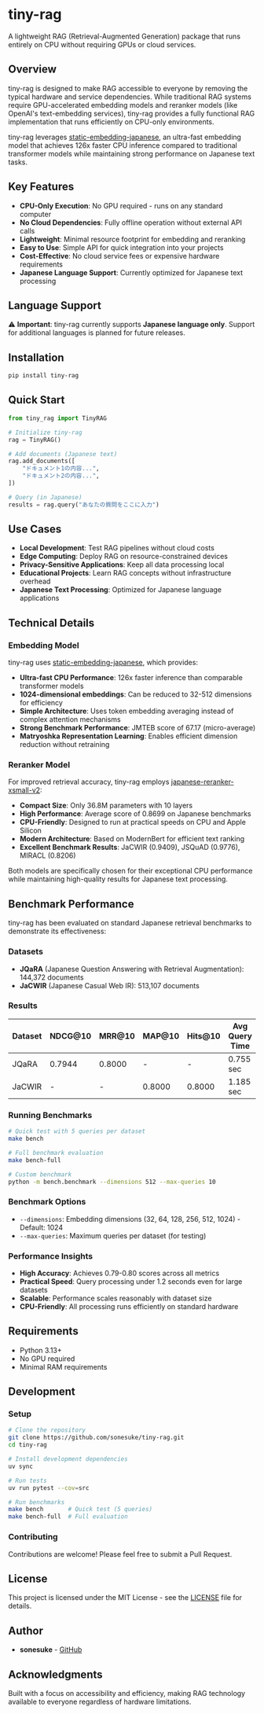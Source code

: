 # tiny-rag

A lightweight RAG (Retrieval-Augmented Generation) package that runs entirely on CPU without requiring GPUs or cloud services.

## Overview

tiny-rag is designed to make RAG accessible to everyone by removing the typical hardware and service dependencies. While traditional RAG systems require GPU-accelerated embedding models and reranker models (like OpenAI's text-embedding services), tiny-rag provides a fully functional RAG implementation that runs efficiently on CPU-only environments.

tiny-rag leverages [static-embedding-japanese](https://huggingface.co/hotchpotch/static-embedding-japanese), an ultra-fast embedding model that achieves 126x faster CPU inference compared to traditional transformer models while maintaining strong performance on Japanese text tasks.

## Key Features

- **CPU-Only Execution**: No GPU required - runs on any standard computer
- **No Cloud Dependencies**: Fully offline operation without external API calls
- **Lightweight**: Minimal resource footprint for embedding and reranking
- **Easy to Use**: Simple API for quick integration into your projects
- **Cost-Effective**: No cloud service fees or expensive hardware requirements
- **Japanese Language Support**: Currently optimized for Japanese text processing

## Language Support

⚠️ **Important**: tiny-rag currently supports **Japanese language only**. Support for additional languages is planned for future releases.

## Installation

```bash
pip install tiny-rag
```

## Quick Start

```python
from tiny_rag import TinyRAG

# Initialize tiny-rag
rag = TinyRAG()

# Add documents (Japanese text)
rag.add_documents([
    "ドキュメント1の内容...",
    "ドキュメント2の内容...",
])

# Query (in Japanese)
results = rag.query("あなたの質問をここに入力")
```

## Use Cases

- **Local Development**: Test RAG pipelines without cloud costs
- **Edge Computing**: Deploy RAG on resource-constrained devices
- **Privacy-Sensitive Applications**: Keep all data processing local
- **Educational Projects**: Learn RAG concepts without infrastructure overhead
- **Japanese Text Processing**: Optimized for Japanese language applications

## Technical Details

### Embedding Model

tiny-rag uses [static-embedding-japanese](https://huggingface.co/hotchpotch/static-embedding-japanese), which provides:

- **Ultra-fast CPU Performance**: 126x faster inference than comparable transformer models
- **1024-dimensional embeddings**: Can be reduced to 32-512 dimensions for efficiency
- **Simple Architecture**: Uses token embedding averaging instead of complex attention mechanisms
- **Strong Benchmark Performance**: JMTEB score of 67.17 (micro-average)
- **Matryoshka Representation Learning**: Enables efficient dimension reduction without retraining

### Reranker Model

For improved retrieval accuracy, tiny-rag employs [japanese-reranker-xsmall-v2](https://huggingface.co/hotchpotch/japanese-reranker-xsmall-v2):

- **Compact Size**: Only 36.8M parameters with 10 layers
- **High Performance**: Average score of 0.8699 on Japanese benchmarks
- **CPU-Friendly**: Designed to run at practical speeds on CPU and Apple Silicon
- **Modern Architecture**: Based on ModernBert for efficient text ranking
- **Excellent Benchmark Results**: JaCWIR (0.9409), JSQuAD (0.9776), MIRACL (0.8206)

Both models are specifically chosen for their exceptional CPU performance while maintaining high-quality results for Japanese text processing.

## Benchmark Performance

tiny-rag has been evaluated on standard Japanese retrieval benchmarks to demonstrate its effectiveness:

### Datasets

- **JQaRA** (Japanese Question Answering with Retrieval Augmentation): 144,372 documents
- **JaCWIR** (Japanese Casual Web IR): 513,107 documents

### Results

| Dataset | NDCG@10 | MRR@10 | MAP@10 | Hits@10 | Avg Query Time |
|---------|---------|---------|---------|---------|----------------|
| JQaRA   | 0.7944  | 0.8000  | -       | -       | 0.755 sec      |
| JaCWIR  | -       | -       | 0.8000  | 0.8000  | 1.185 sec      |

### Running Benchmarks

```bash
# Quick test with 5 queries per dataset
make bench

# Full benchmark evaluation
make bench-full

# Custom benchmark
python -m bench.benchmark --dimensions 512 --max-queries 10
```

### Benchmark Options

- `--dimensions`: Embedding dimensions (32, 64, 128, 256, 512, 1024) - Default: 1024
- `--max-queries`: Maximum queries per dataset (for testing)

### Performance Insights

- **High Accuracy**: Achieves 0.79-0.80 scores across all metrics
- **Practical Speed**: Query processing under 1.2 seconds even for large datasets
- **Scalable**: Performance scales reasonably with dataset size
- **CPU-Friendly**: All processing runs efficiently on standard hardware

## Requirements

- Python 3.13+
- No GPU required
- Minimal RAM requirements

## Development

### Setup

```bash
# Clone the repository
git clone https://github.com/sonesuke/tiny-rag.git
cd tiny-rag

# Install development dependencies
uv sync

# Run tests
uv run pytest --cov=src

# Run benchmarks
make bench       # Quick test (5 queries)
make bench-full  # Full evaluation
```

### Contributing

Contributions are welcome! Please feel free to submit a Pull Request.

## License

This project is licensed under the MIT License - see the [LICENSE](LICENSE) file for details.

## Author

- **sonesuke** - [GitHub](https://github.com/sonesuke)

## Acknowledgments

Built with a focus on accessibility and efficiency, making RAG technology available to everyone regardless of hardware limitations.